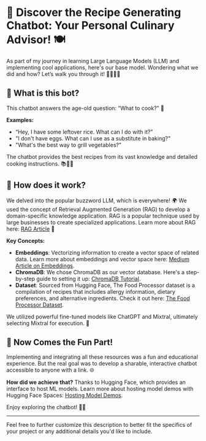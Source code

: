 # 🌟 Discover the Recipe Generating Chatbot: Your Personal Culinary Advisor! 🍽️

As part of my journey in learning Large Language Models (LLM) and implementing cool applications, here's our base model. Wondering what we did and how? Let’s walk you through it! 🚶‍♂️🚶‍♀️

## 🤖 What is this bot?
This chatbot answers the age-old question: “What to cook?” 🍳

**Examples:**
- “Hey, I have some leftover rice. What can I do with it?”
- "I don't have eggs. What can I use as a substitute in baking?"
- "What's the best way to grill vegetables?"

The chatbot provides the best recipes from its vast knowledge and detailed cooking instructions. 📚👨‍🍳

## 🧠 How does it work?
We delved into the popular buzzword LLM, which is everywhere! 🌍 We used the concept of Retrieval Augmented Generation (RAG) to develop a domain-specific knowledge application. RAG is a popular technique used by large businesses to create specialized applications. Learn more about RAG here: [RAG Article](https://www.promptingguide.ai/research/rag) 📖

**Key Concepts:**
- **Embeddings**: Vectorizing information to create a vector space of related data. Learn more about embeddings and vector space here: [Medium Article on Embeddings](https://medium.com/@vladris/embeddings-and-vector-databases-732f9927b377).
- **ChromaDB**: We chose ChromaDB as our vector database. Here's a step-by-step guide to setting it up: [ChromaDB Tutorial](https://www.datacamp.com/tutorial/chromadb-tutorial-step-by-step-guide).
- **Dataset**: Sourced from Hugging Face, The Food Processor dataset is a compilation of recipes that includes allergy information, dietary preferences, and alternative ingredients. Check it out here: [The Food Processor Dataset](https://huggingface.co/datasets/Thefoodprocessor/recipe_new_with_features_full).

We utilized powerful fine-tuned models like ChatGPT and Mixtral, ultimately selecting Mixtral for execution. 💪

## 🎉 Now Comes the Fun Part!
Implementing and integrating all these resources was a fun and educational experience. But the real goal was to develop a sharable, interactive chatbot accessible to anyone with a link. 🌐

**How did we achieve that?**
Thanks to Hugging Face, which provides an interface to host ML models. Learn more about hosting model demos with Hugging Face Spaces: [Hosting Model Demos](https://medium.com/the-owl/hosting-model-demos-with-hugging-face-spaces-and-streamlit-ea0db5f2dd54).

Enjoy exploring the chatbot! 🍲🤩

---

Feel free to further customize this description to better fit the specifics of your project or any additional details you'd like to include.
